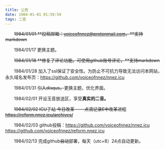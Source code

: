 ```yaml
---
title: 公告
date: 1984-01-01 01:59:59
tags: 二音
---
```

&ensp;&ensp;&ensp;&ensp;~~1984/01/01 **投稿邮箱：voiceofnnez@protonmail.com，**支持markdown~~

&ensp;&ensp;&ensp;&ensp;1984/01/17 更换主题。

&ensp;&ensp;&ensp;&ensp;~~1984/01/18 **修复了评论功能。可使用github账号评论，**支持markdown~~

&ensp;&ensp;&ensp;&ensp;1984/01/28 加入了ssl保证了安全性。为防止不可抗力导致无法访问本网站，永久域名发布页：https://github.com/voiceofnnez/nnez.icu

&ensp;&ensp;&ensp;&ensp;1984/01/31 ~~引入disqus，~~更换主题，优化界面。

&ensp;&ensp;&ensp;&ensp;1984/02/01 开设玉音放送区，享受**真实的二音。**

&ensp;&ensp;&ensp;&ensp;~~1984/02/02 ICU子站 今日改革 ——点滴记录E中改革进程 https://reform.nnez.icu/archives/~~

&ensp;&ensp;&ensp;&ensp;1984/02/03 github投稿：https://github.com/voiceofnnez/nnez.icu https://github.com/voiceofnnez/reform.nnez.icu

&ensp;&ensp;&ensp;&ensp;1984/02/13 完成github~~自动~~部署，每天（utc+8）24点自动更新。
